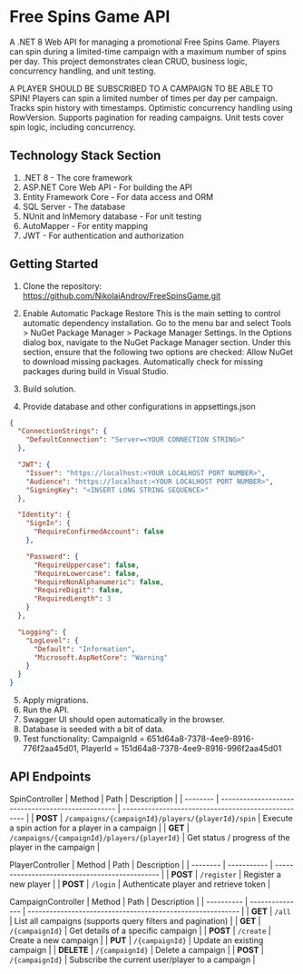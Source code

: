 # Free Spins Game API
A .NET 8 Web API for managing a promotional Free Spins Game. Players can spin during a limited-time campaign with a maximum number of spins per day. This project demonstrates clean CRUD, business logic, concurrency handling, and unit testing.

A PLAYER SHOULD BE SUBSCRIBED TO A CAMPAIGN TO BE ABLE TO SPIN!
Players can spin a limited number of times per day per campaign.
Tracks spin history with timestamps.
Optimistic concurrency handling using RowVersion.
Supports pagination for reading campaigns.
Unit tests cover spin logic, including concurrency.

## Technology Stack Section
1. .NET 8 - The core framework
2. ASP.NET Core Web API - For building the API
3. Entity Framework Core - For data access and ORM
4. SQL Server - The database
5. NUnit and InMemory database - For unit testing
6. AutoMapper - For entity mapping
7. JWT - For authentication and authorization

## Getting Started
1. Clone the repository: https://github.com/NikolaiAndrov/FreeSpinsGame.git
2. Enable Automatic Package Restore
This is the main setting to control automatic dependency installation.
Go to the menu bar and select Tools > NuGet Package Manager > Package Manager Settings.
In the Options dialog box, navigate to the NuGet Package Manager section.
Under this section, ensure that the following two options are checked:
Allow NuGet to download missing packages.
Automatically check for missing packages during build in Visual Studio.
3. Build solution.

4. Provide database and other configurations in appsettings.json

```json
{
  "ConnectionStrings": {
    "DefaultConnection": "Server=<YOUR CONNECTION STRING>"
  },

  "JWT": {
    "Issuer": "https://localhost:<YOUR LOCALHOST PORT NUMBER>",
    "Audience": "https://localhost:<YOUR LOCALHOST PORT NUMBER>",
    "SigningKey": "<INSERT LONG STRING SEQUENCE>"
  },

  "Identity": {
    "SignIn": {
      "RequireConfirmedAccount": false
    },

    "Password": {
      "RequireUppercase": false,
      "RequireLowercase": false,
      "RequireNonAlphanumeric": false,
      "RequireDigit": false,
      "RequiredLength": 3
    }
  },

  "Logging": {
    "LogLevel": {
      "Default": "Information",
      "Microsoft.AspNetCore": "Warning"
    }
  }
}
```

5. Apply migrations.
6. Run the API.
7. Swagger UI should open automatically in the browser.
8. Database is seeded with a bit of data.
9. Test functionality:  CampaignId = 651d64a8-7378-4ee9-8916-776f2aa45d01, PlayerId = 151d64a8-7378-4ee9-8916-996f2aa45d01

## API Endpoints
SpinController
| Method   | Path                                              | Description                                         |
| -------- | ------------------------------------------------- | --------------------------------------------------- |
| **POST** | `/campaigns/{campaignId}/players/{playerId}/spin` | Execute a spin action for a player in a campaign    |
| **GET**  | `/campaigns/{campaignId}/players/{playerId}`      | Get status / progress of the player in the campaign |

PlayerController
| Method   | Path        | Description                                    |
| -------- | ----------- | ---------------------------------------------- |
| **POST** | `/register` | Register a new player                          |
| **POST** | `/login`    | Authenticate player and retrieve token         |

CampaignController
| Method     | Path            | Description                                                |
| ---------- | --------------- | ---------------------------------------------------------- |
| **GET**    | `/all`          | List all campaigns (supports query filters and pagination) |
| **GET**    | `/{campaignId}` | Get details of a specific campaign                         |
| **POST**   | `/create`       | Create a new campaign                                      |
| **PUT**    | `/{campaignId}` | Update an existing campaign                                |
| **DELETE** | `/{campaignId}` | Delete a campaign                                          |
| **POST**   | `/{campaignId}` | Subscribe the current user/player to a campaign            |

